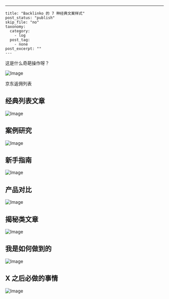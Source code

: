 ---
    title: "Backlinko 的 7 种经典文案样式"
    post_status: "publish"
    skip_file: "no"
    taxonomy:
      category:
        - log
      post_tag:
        - none
    post_excerpt: ""
    ---
这是什么奇葩操作呀？

![Image](https://fastly.jsdelivr.net/gh/jarlin8/img@main/imgHD/1619665929903-京东返佣列表.jpg)

京东返佣列表

## 经典列表文章

![Image](https://fastly.jsdelivr.net/gh/jarlin8/img@main/imgHD/1618889378057-classic-list-post.png)

## 案例研究

![Image](https://fastly.jsdelivr.net/gh/jarlin8/img@main/imgHD/1618024285802-case-study.jpg)

## 新手指南

![Image](https://fastly.jsdelivr.net/gh/jarlin8/img@main/imgHD/1618889387278-the-beginners-guide.png)

## 产品对比

![Image](https://fastly.jsdelivr.net/gh/jarlin8/img@main/imgHD/1618889382497-product-showdown.png)

## 揭秘类文章

![Image](https://fastly.jsdelivr.net/gh/jarlin8/img@main/imgHD/1618889396949-the-myth-debunker.png)

## 我是如何做到的

![Image](https://fastly.jsdelivr.net/gh/jarlin8/img@main/imgHD/1618889392384-the-how-they-did-it-post.png)

## X 之后必做的事情

![Image](https://fastly.jsdelivr.net/gh/jarlin8/img@main/imgHD/1618889401339-things-to-do-after-x.png)